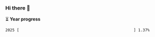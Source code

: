 ### Hi there :wave:

:hourglass_flowing_sand: **Year progress**

```txt
2025 [                                                  ] 1.37%
```
